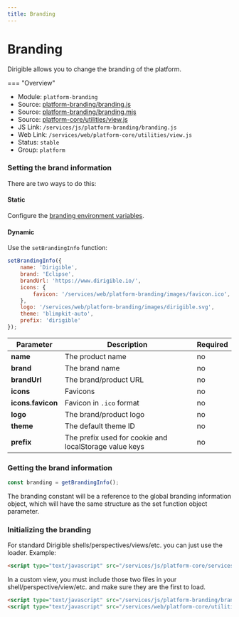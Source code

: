 ```yaml
---
title: Branding
---
```


Branding
===

Dirigible allows you to change the branding of the platform.

=== "Overview"
- Module: `platform-branding`
- Source: [platform-branding/branding.js](https://github.com/eclipse/dirigible/blob/master/components/ui/platform-branding/src/main/resources/META-INF/dirigible/platform-branding/branding.js)
- Source: [platform-branding/branding.mjs](https://github.com/eclipse/dirigible/blob/master/components/ui/platform-branding/src/main/resources/META-INF/dirigible/platform-branding/branding.mjs)
- Source: [platform-core/utilities/view.js](https://github.com/eclipse/dirigible/blob/master/components/ui/platform-core/src/main/resources/META-INF/dirigible/platform-core/utilities/view.js)
- JS Link: `/services/js/platform-branding/branding.js`
- Web Link: `/services/web/platform-core/utilities/view.js`
- Status: `stable`
- Group: `platform`

### Setting the brand information

There are two ways to do this:

#### Static

Configure the [branding environment variables](/help/setup/setup-environment-variables/#branding).

#### Dynamic

Use the `setBrandingInfo` function:

```javascript
setBrandingInfo({
    name: 'Dirigible',
    brand: 'Eclipse',
    brandUrl: 'https://www.dirigible.io/',
    icons: {
        favicon: '/services/web/platform-branding/images/favicon.ico',
    },
    logo: '/services/web/platform-branding/images/dirigible.svg',
    theme: 'blimpkit-auto',
    prefix: 'dirigible'
});
```

Parameter     | Description | Required
------------ | ----------- | -----------
**name**   | The product name | no
**brand**   | The brand name | no
**brandUrl**   | The brand/product URL | no
**icons**   | Favicons | no
**icons.favicon**   | Favicon in `.ico` format | no
**logo**   | The brand/product logo | no
**theme**   | The default theme ID | no
**prefix**   | The prefix used for cookie and localStorage value keys | no

### Getting the brand information

```javascript
const branding = getBrandingInfo();
```

The branding constant will be a reference to the global branding information object, which will have the same structure as the set function object parameter.

### Initializing the branding

For standard Dirigible shells/perspectives/views/etc. you can just use the loader. Example:

```html
<script type="text/javascript" src="/services/js/platform-core/services/loader.js?id=view-js"></script>
```

In a custom view, you must include those two files in your shell/perspective/view/etc. and make sure they are the first to load.

```html
<script type="text/javascript" src="/services/js/platform-branding/branding.js"></script>
<script type="text/javascript" src="/services/web/platform-core/utilities/view.js"></script>
```